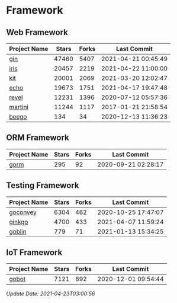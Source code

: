 # Framework

## Web Framework
| Project Name | Stars | Forks | Last Commit |
| ------------ | ----- | ----- | ----------- |
| [gin](https://github.com/gin-gonic/gin) | 47460 | 5407 | 2021-04-21 00:45:49 |
| [iris](https://github.com/kataras/iris) | 20457 | 2219 | 2021-04-22 11:00:00 |
| [kit](https://github.com/go-kit/kit) | 20001 | 2069 | 2021-03-20 12:02:47 |
| [echo](https://github.com/labstack/echo) | 19673 | 1751 | 2021-04-17 19:47:48 |
| [revel](https://github.com/revel/revel) | 12231 | 1396 | 2020-07-12 05:57:36 |
| [martini](https://github.com/go-martini/martini) | 11244 | 1117 | 2017-01-21 21:58:54 |
| [beego](https://github.com/astaxie/beego) | 134 | 34 | 2020-12-13 11:36:23 |

## ORM Framework
| Project Name | Stars | Forks | Last Commit |
| ------------ | ----- | ----- | ----------- |
| [gorm](https://github.com/jinzhu/gorm) | 295 | 92 | 2020-09-21 02:28:17 |

## Testing Framework
| Project Name | Stars | Forks | Last Commit |
| ------------ | ----- | ----- | ----------- |
| [goconvey](https://github.com/smartystreets/goconvey) | 6304 | 462 | 2020-10-25 17:47:07 |
| [ginkgo](https://github.com/onsi/ginkgo) | 4700 | 433 | 2021-04-07 11:59:24 |
| [goblin](https://github.com/franela/goblin) | 779 | 71 | 2021-01-13 15:34:25 |

## IoT Framework
| Project Name | Stars | Forks | Last Commit |
| ------------ | ----- | ----- | ----------- |
| [gobot](https://github.com/hybridgroup/gobot) | 7121 | 892 | 2020-12-01 09:54:44 |

*Update Date: 2021-04-23T03:00:56*